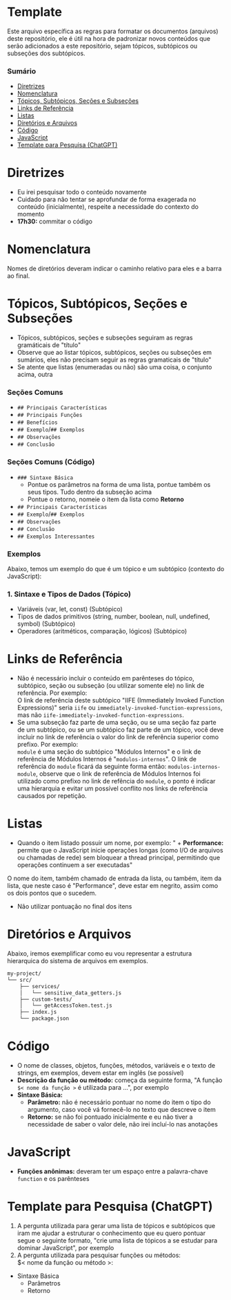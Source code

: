 # Template

Este arquivo específica as regras para formatar os documentos (arquivos) deste repositório, ele é útil na hora de padronizar novos conteúdos que serão adicionados a este repositório, sejam tópicos, subtópicos ou subseções dos subtópicos.

### Sumário

- [Diretrizes](#diretrizes)
- [Nomenclatura](#nomenclatura)
- [Tópicos, Subtópicos, Seções e Subseções](#topicos-subtopicos-secoes-subsecoes)
- [Links de Referência](#links-referencia)
- [Listas](#listas)
- [Diretórios e Arquivos](#diretorios-arquivos)
- [Código](#codigo)
- [JavaScript](#javascript)
- [Template para Pesquisa (ChatGPT)](#chatgpt)

# <a id="diretrizes">Diretrizes</a>

- Eu irei pesquisar todo o conteúdo novamente
- Cuidado para não tentar se aprofundar de forma exagerada no conteúdo (inicialmente), respeite a necessidade do contexto do momento
- **17h30:** commitar o código

# <a id="nomenclatura">Nomenclatura</a>

Nomes de diretórios deveram indicar o caminho relativo para eles e a barra ao final.

# <a id="topicos-subtopicos-secoes-subsecoes">Tópicos, Subtópicos, Seções e Subseções</a>

- Tópicos, subtópicos, seções e subseções seguiram as regras gramáticais de "título"
- Observe que ao listar tópicos, subtópicos, seções ou subseções em sumários, eles não precisam seguir as regras gramaticais de "título"
- Se atente que listas (enumeradas ou não) são uma coisa, o conjunto acima, outra

### Seções Comuns

- `## Principais Características`
- `## Principais Funções`
- `## Benefícios`
- `## Exemplo`/`## Exemplos`
- `## Observações`
- `## Conclusão`

### Seções Comuns (Código)

- `### Sintaxe Básica`
    + Pontue os parâmetros na forma de uma lista, pontue também os seus tipos. Tudo dentro da subseção acima
    + Pontue o retorno, nomeie o item da lista como **Retorno**
- `## Principais Características`
- `## Exemplo`/`## Exemplos`
- `## Observações`
- `## Conclusão`
- `## Exemplos Interessantes`

### Exemplos

Abaixo, temos um exemplo do que é um tópico e um subtópico (contexto do JavaScript):

### 1. Sintaxe e Tipos de Dados (Tópico)

- Variáveis (var, let, const) (Subtópico)
- Tipos de dados primitivos (string, number, boolean, null, undefined, symbol) (Subtópico)
- Operadores (aritméticos, comparação, lógicos) (Subtópico)

# <a id="links-referencia">Links de Referência</a>

- Não é necessário incluir o conteúdo em parênteses do tópico, subtópico, seção ou subseção (ou utilizar somente ele) no link de referência. Por exemplo:  
    O link de referência deste subtópico "IIFE (Immediately Invoked Function Expressions)" seria `iife` ou `immediately-invoked-function-expressions`, mas não `iife-immediately-invoked-function-expressions`.
- Se uma subseção faz parte de uma seção, ou se uma seção faz parte de um subtópico, ou se um subtópico faz parte de um tópico, você deve incluir no link de referência o valor do link de referência superior como prefixo. Por exemplo:  
    `module` é uma seção do subtópico "Módulos Internos" e o link de referência de Módulos Internos é "`modulos-internos`". O link de referência do `module` ficará da seguinte forma então: `modulos-internos-module`, observe que o link de referência de Módulos Internos foi utilizado como prefixo no link de refência do `module`, o ponto é indicar uma hierarquia e evitar um possível conflito nos links de referência causados por repetição.

# <a id="listas">Listas</a>

- Quando o item listado possuir um nome, por exemplo:
    " + **Performance:** permite que o JavaScript inicie operações longas (como I/O de arquivos ou chamadas de rede) sem bloquear a thread principal, permitindo que operações continuem a ser executadas"

O nome do item, também chamado de entrada da lista, ou também, item da lista, que neste caso é "Performance", deve estar em negrito, assim como os dois pontos que o sucedem.

- Não utilizar pontuação no final dos itens

# <a id="diretorios-arquivos">Diretórios e Arquivos</a>

Abaixo, iremos exemplificar como eu vou representar a estrutura hierarquica do sistema de arquivos em exemplos.

```Bash
my-project/
└── src/
    ├── services/
    │   └── sensitive_data_getters.js
    ├── custom-tests/
    │   └── getAccessToken.test.js
    ├── index.js
    └── package.json
```

# <a id="codigo">Código</a>

- O nome de classes, objetos, funções, métodos, variáveis e o texto de strings, em exemplos, devem estar em inglês (se possível)
- **Descrição da função ou método:** começa da seguinte forma, "A função `$< nome da função >` é utilizada para ...", por exemplo
- **Sintaxe Básica:**
    + **Parâmetro:** não é necessário pontuar no nome do item o tipo do argumento, caso você vá fornecê-lo no texto que descreve o item
    + **Retorno:** se não foi pontuado inicialmente e eu não tiver a necessidade de saber o valor dele, não irei incluí-lo nas anotações

# <a id="javascript">JavaScript</a>

- **Funções anônimas:** deveram ter um espaço entre a palavra-chave `function` e os parênteses

# <a id="chatgpt">Template para Pesquisa (ChatGPT)</a>

1. A pergunta utilizada para gerar uma lista de tópicos e subtópicos que iram me ajudar a estruturar o conhecimento que eu quero pontuar segue o seguinte formato, "crie uma lista de tópicos a se estudar para dominar JavaScript", por exemplo
2. A pergunta utilizada para pesquisar funções ou métodos:  
$< nome da função ou método >:  
- Sintaxe Básica
    + Parâmetros
    + Retorno